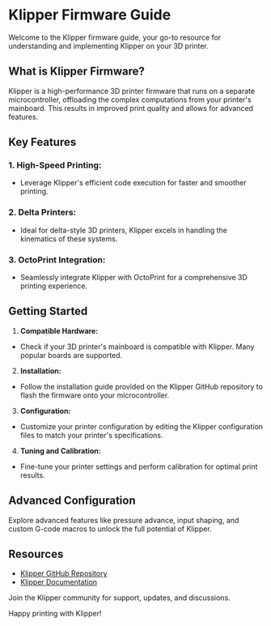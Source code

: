 # Klipper Firmware Guide

Welcome to the Klipper firmware guide, your go-to resource for understanding and implementing Klipper on your 3D printer.

## What is Klipper Firmware?

Klipper is a high-performance 3D printer firmware that runs on a separate microcontroller, offloading the complex computations from your printer's mainboard. This results in improved print quality and allows for advanced features.

## Key Features

### 1. **High-Speed Printing:**
- Leverage Klipper's efficient code execution for faster and smoother printing.

### 2. **Delta Printers:**
- Ideal for delta-style 3D printers, Klipper excels in handling the kinematics of these systems.

### 3. **OctoPrint Integration:**
- Seamlessly integrate Klipper with OctoPrint for a comprehensive 3D printing experience.

## Getting Started

1. **Compatible Hardware:**
- Check if your 3D printer's mainboard is compatible with Klipper. Many popular boards are supported.

2. **Installation:**
- Follow the installation guide provided on the Klipper GitHub repository to flash the firmware onto your microcontroller.

3. **Configuration:**
- Customize your printer configuration by editing the Klipper configuration files to match your printer's specifications.

4. **Tuning and Calibration:**
- Fine-tune your printer settings and perform calibration for optimal print results.

## Advanced Configuration

Explore advanced features like pressure advance, input shaping, and custom G-code macros to unlock the full potential of Klipper.

## Resources

- [Klipper GitHub Repository](https://github.com/KevinOConnor/klipper)
- [Klipper Documentation](https://www.klipper3d.org/Documentation.html)

Join the Klipper community for support, updates, and discussions.

Happy printing with Klipper!